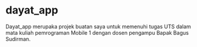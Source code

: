 # dayat_app

Dayat_app merupaka projek buatan saya untuk memenuhi tugas UTS dalam mata kuliah pemrograman Mobile 1 dengan dosen pengampu Bapak Bagus Sudirman.
